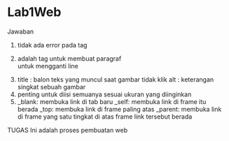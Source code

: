 # Lab1Web
Jawaban 
1. tidak ada error pada tag
2. <p> adalah tag untuk membuat paragraf <br> untuk mengganti line
3. title : balon teks yang muncul saat gambar tidak klik
   alt : keterangan singkat sebuah gambar
4. penting untuk diisi semuanya sesuai ukuran yang diinginkan
5. _blank: membuka link di tab baru
   _self: membuka link di frame itu berada
   _top: membuka link di frame paling atas
   _parent: membuka link di frame yang satu tingkat di atas frame link tersebut berada
   
 TUGAS 
 Ini adalah proses pembuatan web 
